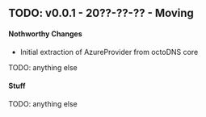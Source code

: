 ## TODO: v0.0.1 - 20??-??-?? - Moving

#### Nothworthy Changes

* Initial extraction of AzureProvider from octoDNS core

TODO: anything else

#### Stuff

TODO: anything else
